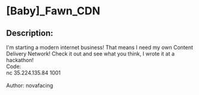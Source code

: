 
# [Baby]_Fawn_CDN
## Description:
<div class="challenge-description">I'm starting a modern internet business! That means I need my own Content Delivery Network! Check it out and see what you think, I wrote it at a hackathon!<br/>
<div class="bbcode_code">
<div class="bbcode_code_head">Code:</div>
<div class="bbcode_code_body" style="white-space:pre">nc 35.224.135.84 1001</div>
</div>
<br/>
Author: novafacing</div>

